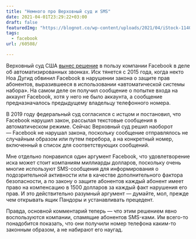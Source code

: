 ```yaml
---
title: "Немного про Верховный суд и SMS"
date: 2021-04-01T23:29:22+03:00
draft: false
featuredImg: "https://blognot.co/wp-content/uploads/2021/04/iStock-1140704130.21abc20ddf2b43a0a92265a72f9bad28.jpg"
tags:
  - facebook
url: /60508/

---
```

Верховный суд США [вынес решение](https://www.businessinsider.com/supreme-court-ruling-facebook-automated-text-system-not-robocalling-2021-4?op=1&scrolla=5eb6d68b7fedc32c19ef33b4) в пользу компании Facebook в деле об автоматизированных звонках. Иск тянется с 2015 года, когда некто Ноа Дугид обвинил Facebook в нарушении закона о защите прав абонентов, выразившееся в использовании «автоматической системы набора». На самом деле он получил сообщение о попытке входа на аккаунт Facebook, хотя у него не было аккаунта, а сообщение предназначалось предыдущему владельцу телефонного номера.

В 2019 году федеральный суд согласился с истцом и постановил, что Facebook нарушил закон, рассылая текстовые сообщения в автоматическом режиме. Сейчас Верховный суд решил наоборот — Facebook не нарушал закона, поскольку сообщение отправлялось не случайным образом или путем перебора, а на конкретный номер, включенный в список для соответствующих сообщений.

Мне отдельно понравился один аргумент Facebook, что удовлетворение иска может стоит компаниям миллиарды долларов, поскольку очень многие используют SMS-сообщения для информирования о подозрительной активности или в качестве дополнительного фактора безопасности, а по закону о защите абонентов каждый абонент имеет право на компенсацию в 1500 долларов за каждый факт нарушения его прав. И это действительно разумный аргумент — думайте, мол, прежде чем открывать ящик Пандоры и устанавливать прецедент.

Правда, основной комментарий теперь — что этим решением явно воспользуются компании, спамящие абонентов SMS-ками. Им всего-то понадобится показать, что они получили номер телефона каким-то законным образом, а не набирают его наугад.
